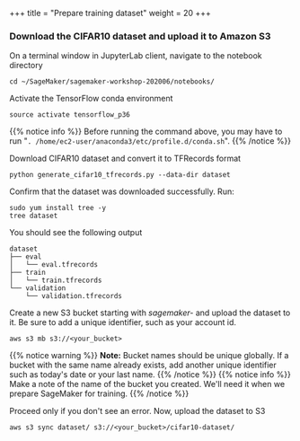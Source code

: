 +++
title = "Prepare training dataset"
weight = 20
+++
### Download the CIFAR10 dataset and upload it to Amazon S3

On a terminal window in JupyterLab client, navigate to the notebook directory

```
cd ~/SageMaker/sagemaker-workshop-202006/notebooks/
```
Activate the TensorFlow conda environment
```
source activate tensorflow_p36
```
{{% notice info %}}
Before running the command above, you may have to run "`. /home/ec2-user/anaconda3/etc/profile.d/conda.sh`".
{{% /notice %}}

Download CIFAR10 dataset and convert it to TFRecords format
```
python generate_cifar10_tfrecords.py --data-dir dataset
```
Confirm that the dataset was downloaded successfully. Run:
```
sudo yum install tree -y
tree dataset
```
You should see the following output
```
dataset
├── eval
│   └── eval.tfrecords
├── train
│   └── train.tfrecords
└── validation
    └── validation.tfrecords
```

Create a new S3 bucket starting with _sagemaker-_ and upload the dataset to it. Be sure to add a unique identifier, such as your account id.
```
aws s3 mb s3://<your_bucket>
```
{{% notice warning %}}
**Note:** Bucket names should be unique globally. If a bucket with the same name already exists, add another unique identifier such as today's date or your last name.
{{% /notice %}}
{{% notice info %}}
Make a note of the name of the bucket you created. We'll need it when we prepare SageMaker for training.
{{% /notice %}}

Proceed only if you don't see an error. Now, upload the dataset to S3
```
aws s3 sync dataset/ s3://<your_bucket>/cifar10-dataset/
```
